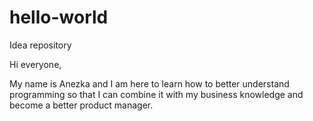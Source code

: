 # hello-world
Idea repository

Hi everyone,

My name is Anezka and I am here to learn how to better understand programming so that I can combine it with my business knowledge and become a better product manager.
